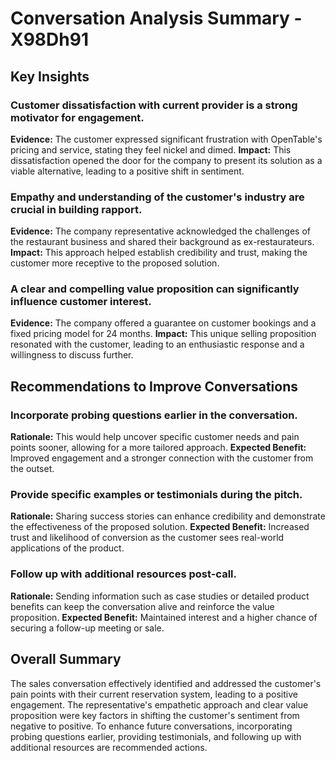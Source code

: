 # Conversation Analysis Summary - X98Dh91

## Key Insights

### Customer dissatisfaction with current provider is a strong motivator for engagement.
**Evidence:** The customer expressed significant frustration with OpenTable's pricing and service, stating they feel nickel and dimed.
**Impact:** This dissatisfaction opened the door for the company to present its solution as a viable alternative, leading to a positive shift in sentiment.

### Empathy and understanding of the customer's industry are crucial in building rapport.
**Evidence:** The company representative acknowledged the challenges of the restaurant business and shared their background as ex-restaurateurs.
**Impact:** This approach helped establish credibility and trust, making the customer more receptive to the proposed solution.

### A clear and compelling value proposition can significantly influence customer interest.
**Evidence:** The company offered a guarantee on customer bookings and a fixed pricing model for 24 months.
**Impact:** This unique selling proposition resonated with the customer, leading to an enthusiastic response and a willingness to discuss further.

## Recommendations to Improve Conversations

### Incorporate probing questions earlier in the conversation.
**Rationale:** This would help uncover specific customer needs and pain points sooner, allowing for a more tailored approach.
**Expected Benefit:** Improved engagement and a stronger connection with the customer from the outset.

### Provide specific examples or testimonials during the pitch.
**Rationale:** Sharing success stories can enhance credibility and demonstrate the effectiveness of the proposed solution.
**Expected Benefit:** Increased trust and likelihood of conversion as the customer sees real-world applications of the product.

### Follow up with additional resources post-call.
**Rationale:** Sending information such as case studies or detailed product benefits can keep the conversation alive and reinforce the value proposition.
**Expected Benefit:** Maintained interest and a higher chance of securing a follow-up meeting or sale.

## Overall Summary

The sales conversation effectively identified and addressed the customer's pain points with their current reservation system, leading to a positive engagement. The representative's empathetic approach and clear value proposition were key factors in shifting the customer's sentiment from negative to positive. To enhance future conversations, incorporating probing questions earlier, providing testimonials, and following up with additional resources are recommended actions.